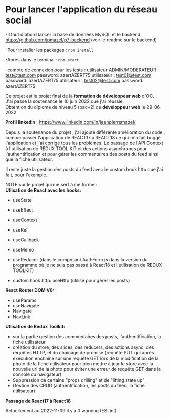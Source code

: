 # Pour lancer l'application du réseau social
-Il faut d'abord lancer la base de données MySQL et le backend https://github.com/jpmazel/p7-backend (voir le readme sur le backend)

-Pour installer les packages : `npm install`

-Après dans le terminal :  `npm start`

-compte de connexion pour les tests :
utilisateur ADMIN/MODERATEUR : test@test.com    password: azertAZERT75 
utilisateur                  : test01@test.com  password: azertAZERT75
utilisateur                  : test02@test.com  password: azertAZERT75

Ce projet est le projet final de la __formation de développeur web__ d'OC.   
J'ai passé la soutenance le 10 juin 2022 que j'ai réussie.  
Obtention du diplome de niveau 5 (bac+2) de __développeur web__ le 29-06-2022

__Profil linkedin__ : https://www.linkedin.com/in/jeanpierremazel/

Depuis la soutenance du projet , j'ai ajouté différente amélioration du code , comme passer l'application de REACT17 à REACT18 ce qui m'a fait buggé l'application et j'ai corrigé tous les problèmes.
Le passage de l'API Context à l'utilisation de REDUX TOOL KIT et des actions asynchrones pour l'authentification et pour gérer les commentaires des posts du feed ainsi que la fiche utilisateur.

Il reste juste la gestion des posts du feed avec le custom hook http que j'ai fait, pour l'exemple.

NOTE sur le projet qui me sert à me former:  
__Utlisation de React avec les hooks:__
  * useState
  * useEffect
  * useContext
  * useRef
  * useCallback
  * useMemo
  * useReducer (dans le composant AuthForm.js dans la version du programme où je ne suis pas passé à React18 et l'utilisation de REDUX TOOLKIT)
    
  * custom hook http: useHttp (utilisé pour gérer les posts)

__React Router DOM V6:__ 
  * useParams
  * useNavigate
  * Navigate 
  * NavLink

  __Utlisation de Redux Toolkit:__
  * sur la partie gestion des commentaires des posts, l'authentification, la fiche utilisateur
  * création du store, des slices, des reducers, des actions async, des requêtes HTTP, et du chaînage de promise (requête PUT qui après exécution enchaîne sur une requête GET lors de la modification de la photo de la fiche utilisateur pour bien mettre à jour le store avec la nouvelle url de la photo pour éviter une erreur de requête GET dans la console du navigateur)
  * Suppression de certains "props drilling" et de "lifting state up"
  * Gestion des CRUD (authentification, les posts du feed, la fiche utilisateur)

  __Passage de React17 à React18__

Actuellement au 2022-11-09 il y a 0 warning (ESLint)


